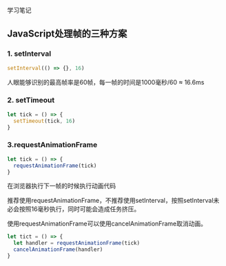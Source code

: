 学习笔记



## JavaScript处理帧的三种方案

### 1. setInterval

````js
setInterval(() => {}, 16)
````

人眼能够识别的最高帧率是60帧，每一帧的时间是1000毫秒/60 ≈ 16.6ms

### 2. setTimeout

````js
let tick = () => {
  setTimeout(tick, 16)
}
````

### 3.requestAnimationFrame

````js
let tick = () => {
  requestAnimationFrame(tick)
}
````

在浏览器执行下一帧的时候执行动画代码

推荐使用requestAnimationFrame，不推荐使用setInterval，按照setInterval未必会按照16毫秒执行，同时可能会造成任务挤压。

使用requestAnimationFrame可以使用cancelAnimationFrame取消动画。

````js
let tict = () => {
  let handler = requestAnimationFrame(tick)
  cancelAnimationFrame(handler)
}
````


